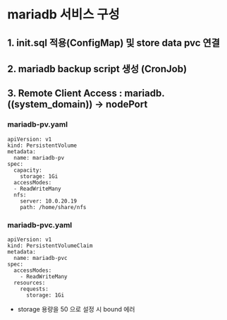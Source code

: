 # mariadb 서비스 구성
## 1. init.sql 적용(ConfigMap) 및 store data pvc 연결 
## 2. mariadb backup script 생성 (CronJob)
## 3. Remote Client Access : mariadb.((system_domain)) -> nodePort

### mariadb-pv.yaml
```
apiVersion: v1
kind: PersistentVolume
metadata:
  name: mariadb-pv
spec:
  capacity:
    storage: 1Gi
  accessModes:
  - ReadWriteMany
  nfs:
    server: 10.0.20.19
    path: /home/share/nfs

```

### mariadb-pvc.yaml
```
apiVersion: v1
kind: PersistentVolumeClaim
metadata:
  name: mariadb-pvc
spec:
  accessModes:
    - ReadWriteMany
  resources:
    requests:
      storage: 1Gi
```
- storage 용량을 50 으로 설정 시 bound 에러
